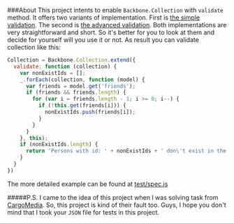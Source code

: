 ###About
This project intents to enable `Backbone.Collection` with `validate` method. It offers two variants of implementation. First is [the simple validation](src/collection-validation-simple.js). The second is [the advanced validation](src/collection-validation-advanced.js). Both implementations are very straightforward and short. So it's better for you to look at them and decide for yourself will you use it or not.
As result you can validate collection like this:

```js
Collection = Backbone.Collection.extend({
  validate: function (collection) {
    var nonExistIds = [];
    _.forEach(collection, function (model) {
      var friends = model.get('friends');
      if (friends && friends.length) {
        for (var i = friends.length - 1; i >= 0; i--) {
          if (!this.get(friends[i])) {
            nonExistIds.push(friends[i]);
          }
        }
      }
    }, this);
    if (nonExistIds.length) {
      return 'Persons with id: ' + nonExistIds + ' don\'t exist in the collection.';
    }
  }
})
```

The more detailed example can be found at [test/spec.js](test/spec.js)

#####P.S.
I came to the idea of this project when I was solving task from [CargoMedia](http://www.cargomedia.ch/). So, this project is kind of their fault too. Guys, I hope you don't mind that I took your `JSON` file for tests in this project.
